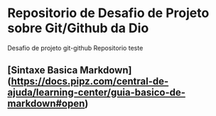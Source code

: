 # Repositorio de Desafio de Projeto sobre Git/Github da Dio
Desafio de projeto git-github
Repositorio teste

## [Sintaxe Basica Markdown] (https://docs.pipz.com/central-de-ajuda/learning-center/guia-basico-de-markdown#open)
